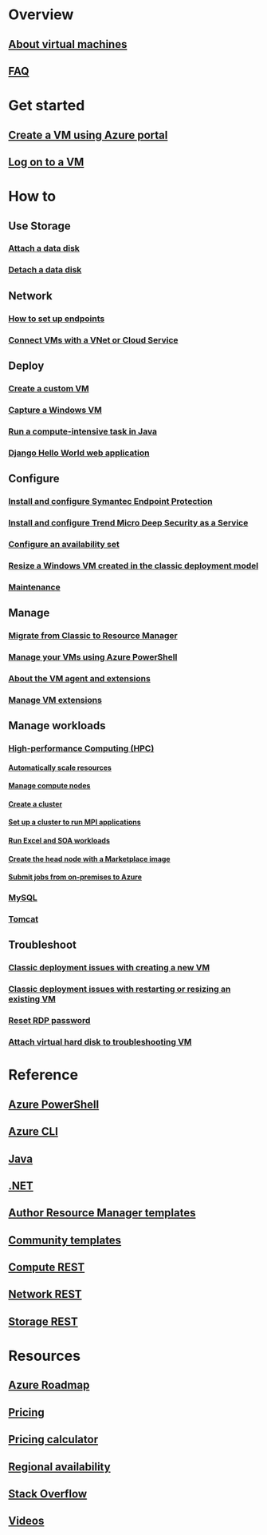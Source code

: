 # Overview
## [About virtual machines](../../virtual-machines-windows-about.md?toc=%2fazure%2fvirtual-machines%2fwindows%2fclassic%2ftoc.json)
## [FAQ](faq-classic.md)

# Get started
## [Create a VM using Azure portal](tutorial-classic.md)
## [Log on to a VM](connect-logon-classic.md)

# How to
## Use Storage
### [Attach a data disk](attach-disk-classic.md)
### [Detach a data disk](detach-disk-classic.md)

## Network
### [How to set up endpoints](setup-endpoints.md)
### [Connect VMs with a VNet or Cloud Service](connect-vms-classic.md)

## Deploy
### [Create a custom VM](createportal-classic.md)
### [Capture a Windows VM](capture-image-classic.md)
### [Run a compute-intensive task in Java](java-run-compute-intensive-task.md)
### [Django Hello World web application](python-django-web-app.md)

## Configure
### [Install and configure Symantec Endpoint Protection](install-symantec.md)
### [Install and configure Trend Micro Deep Security as a Service](install-trend.md)
### [Configure an availability set](configure-availability-classic.md)
### [Resize a Windows VM created in the classic deployment model](resize-vm-classic.md)
### [Maintenance](planned-maintenance-schedule-classic.md)

## Manage
### [Migrate from Classic to Resource Manager](../../virtual-machines-windows-migration-classic-resource-manager-deep-dive.md)
### [Manage your VMs using Azure PowerShell](manage-psh-classic.md)
### [About the VM agent and extensions](agents-and-extensions-classic.md)
### [Manage VM extensions](manage-extensions-classic.md)

## Manage workloads
### [High-performance Computing (HPC)](../../virtual-machines-windows-hpcpack-cluster-options.md)
#### [Automatically scale resources](hpcpack-cluster-node-autogrowshrink.md)
#### [Manage compute nodes](hpcpack-cluster-node-manage.md)
#### [Create a cluster](hpcpack-cluster-powershell-script.md)
#### [Set up a cluster to run MPI applications](hpcpack-rdma-cluster.md)
#### [Run Excel and SOA workloads](../../virtual-machines-windows-excel-cluster-hpcpack.md)
#### [Create the head node with a Marketplace image](../../virtual-machines-windows-hpcpack-cluster-headnode.md)
#### [Submit jobs from on-premises to Azure](../../virtual-machines-windows-hpcpack-cluster-submit-jobs.md)
### [MySQL](mysql-2008r2.md)
### [Tomcat](java-run-tomcat-app-server.md)

## Troubleshoot
### [Classic deployment issues with creating a new VM](troubleshoot-deployment-new-vm.md)
### [Classic deployment issues with restarting or resizing an existing VM](virtual-machines-windows-classic-restart-resize-error-troubleshooting.md)
### [Reset RDP password](reset-rdp.md)
### [Attach virtual hard disk to troubleshooting VM](troubleshoot-recovery-disks-portal.md)

# Reference
## [Azure PowerShell](/powershell/azure/overview)
## [Azure CLI](/cli/azure/vm)
## [Java](/java/api)
## [.NET](/dotnet/api/microsoft.azure.management.compute)
## [Author Resource Manager templates](../../../resource-group-authoring-templates.md)
## [Community templates](https://azure.microsoft.com/documentation/templates)
## [Compute REST](https://msdn.microsoft.com/library/jj157206.aspx)
## [Network REST](https://msdn.microsoft.com/library/jj157182.aspx)
## [Storage REST](https://msdn.microsoft.com/library/ee460790.aspx)

# Resources
## [Azure Roadmap](https://azure.microsoft.com/roadmap/?category=compute)
## [Pricing](https://azure.microsoft.com/pricing/details/virtual-machines/#Windows)
## [Pricing calculator](https://azure.microsoft.com/pricing/calculator/)
## [Regional availability](https://azure.microsoft.com/regions/services/)
## [Stack Overflow](http://stackoverflow.com/questions/tagged/azure-virtual-machine)
## [Videos](https://azure.microsoft.com/documentation/videos/index/?services=virtual-machines)
